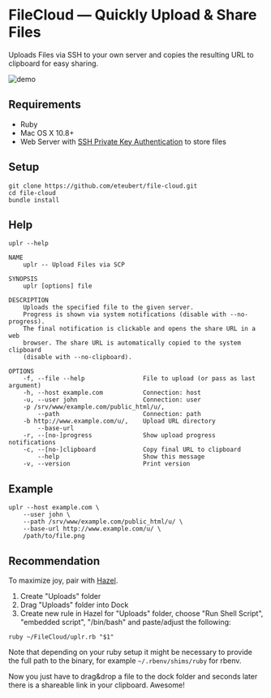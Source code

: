 # FileCloud — Quickly Upload & Share Files 

Uploads Files via SSH to your own server and copies the resulting URL to clipboard for easy sharing.

![demo](https://cloud.githubusercontent.com/assets/235918/6935631/1b59d21a-d87b-11e4-923e-125ffa4e66ed.gif)

## Requirements

* Ruby
* Mac OS X 10.8+
* Web Server with [SSH Private Key Authentication][2] to store files

## Setup

```
git clone https://github.com/eteubert/file-cloud.git
cd file-cloud
bundle install
```

## Help

```
uplr --help

NAME
    uplr -- Upload Files via SCP

SYNOPSIS
    uplr [options] file

DESCRIPTION
    Uploads the specified file to the given server.
    Progress is shown via system notifications (disable with --no-progress). 
    The final notification is clickable and opens the share URL in a web 
    browser. The share URL is automatically copied to the system clipboard 
    (disable with --no-clipboard).

OPTIONS
    -f, --file --help                File to upload (or pass as last argument)
    -h, --host example.com           Connection: host
    -u, --user john                  Connection: user
    -p /srv/www/example.com/public_html/u/,
        --path                       Connection: path
    -b http://www.example.com/u/,    Upload URL directory
        --base-url
    -r, --[no-]progress              Show upload progress notifications
    -c, --[no-]clipboard             Copy final URL to clipboard
        --help                       Show this message
    -v, --version                    Print version
```

## Example

```shell
uplr --host example.com \
    --user john \
    --path /srv/www/example.com/public_html/u/ \
    --base-url http://www.example.com/u/ \
    /path/to/file.png
```

## Recommendation

To maximize joy, pair with [Hazel][1].

1. Create "Uploads" folder
2. Drag "Uploads" folder into Dock
3. Create new rule in Hazel for "Uploads" folder, choose "Run Shell Script", "embedded script", "/bin/bash" and paste/adjust the following:

```
ruby ~/FileCloud/uplr.rb "$1"
```

Note that depending on your ruby setup it might be necessary to provide the full path to the binary, for example `~/.rbenv/shims/ruby` for rbenv.

Now you just have to drag&drop a file to the dock folder and seconds later there is a shareable link in your clipboard. Awesome!

[1]: http://www.noodlesoft.com/hazel.php
[2]: https://help.ubuntu.com/community/SSH/OpenSSH/Keys